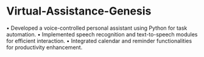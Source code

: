 # Virtual-Assistance-Genesis
• Developed a voice-controlled personal assistant using Python for task automation. 
• Implemented speech recognition and text-to-speech modules for efficient interaction. 
• Integrated calendar and reminder functionalities for productivity enhancement. 
